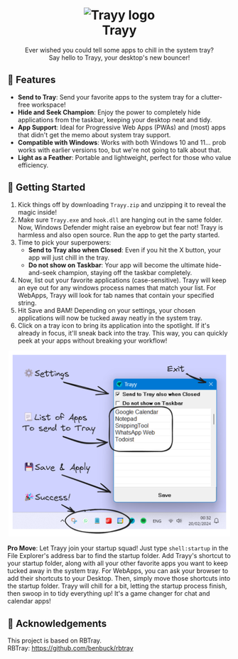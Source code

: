 


<h1 align="center">
    <img src="logo.ico" alt="Trayy logo" width="80"/>
    <div>
    Trayy
</h1>

<p align="center">
Ever wished you could tell some apps to chill in the system tray? </br>Say hello to Trayy, your desktop's new bouncer!
</p>

## 🎯 Features

- **Send to Tray**: Send your favorite apps to the system tray for a clutter-free workspace!
- **Hide and Seek Champion**: Enjoy the power to completely hide applications from the taskbar, keeping your desktop neat and tidy.
- **App Support**: Ideal for Progressive Web Apps (PWAs) and (most) apps that didn't get the memo about system tray support. 
- **Compatible with Windows**: Works with both Windows 10 and 11... prob works with earlier versions too, but we're not going to talk about that.
- **Light as a Feather**: Portable and lightweight, perfect for those who value efficiency.

## 🚀 Getting Started

1. Kick things off by downloading `Trayy.zip` and unzipping it to reveal the magic inside!
2. Make sure `Trayy.exe` and `hook.dll` are hanging out in the same folder. Now, Windows Defender might raise an eyebrow but fear not! Trayy is harmless and also open source. Run the app to get the party started. 
3. Time to pick your superpowers:
   - **Send to Tray also when Closed**: Even if you hit the X button, your app will just chill in the tray.
   - **Do not show on Taskbar**: Your app will become the ultimate hide-and-seek champion, staying off the taskbar completely.
4. Now, list out your favorite applications (case-sensitive). Trayy will keep an eye out for any windows process names that match your list. For WebApps, Trayy will look for tab names that contain your specified string.
5. Hit Save and BAM! Depending on your settings, your chosen applications will now be tucked away neatly in the system tray.
6. Click on a tray icon to bring its application into the spotlight. If it's already in focus, it'll sneak back into the tray. This way, you can quickly peek at your apps without breaking your workflow!

<p align="center">
  <img src="demo.png" alt="Trayy demo" width="500"/>
</p>

**Pro Move**: Let Trayy join your startup squad! Just type `shell:startup` in the File Explorer's address bar to find the startup folder. Add Trayy's shortcut to your startup folder, along with all your other favorite apps you want to keep tucked away in the system tray. For WebApps, you can ask your browser to add their shortcuts to your Desktop. Then, simply move those shortcuts into the startup folder. Trayy will chill for a bit, letting the startup process finish, then swoop in to tidy everything up! It's a game changer for chat and calendar apps!

## 🙏 Acknowledgements

This project is based on RBTray.</br>
RBTray: https://github.com/benbuck/rbtray
